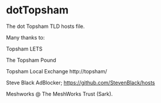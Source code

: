 # dotTopsham
The dot Topsham TLD hosts file.

Many thanks to:

Topsham LETS

The Topsham Pound

Topsham Local Exchange
 http://topsham/

Steve Black AdBlocker;
 https://github.com/StevenBlack/hosts

Meshworks @ The MeshWorks Trust (Sark).
